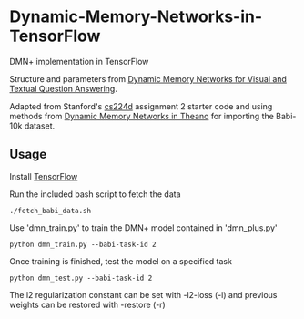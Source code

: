 # Dynamic-Memory-Networks-in-TensorFlow
DMN+ implementation in TensorFlow

Structure and parameters from  [Dynamic Memory Networks for Visual and Textual Question Answering](https://arxiv.org/abs/1603.01417).

Adapted from Stanford's [cs224d](http://cs224d.stanford.edu/) assignment 2 starter code  and using methods from [Dynamic Memory Networks in Theano](https://github.com/YerevaNN/Dynamic-memory-networks-in-Theano) for importing the Babi-10k dataset.

## Usage
Install [TensorFlow](https://www.tensorflow.org/versions/r0.10/get_started/index.html)

Run the included bash script to fetch the data

	./fetch_babi_data.sh

Use 'dmn_train.py' to train the DMN+ model contained in 'dmn_plus.py'

	python dmn_train.py --babi-task-id 2

Once training is finished, test the model on a specified task

	python dmn_test.py --babi-task-id 2

The l2 regularization constant can be set with -l2-loss (-l) and previous weights can be restored with -restore (-r)


<!--## Repository Contents-->
<!--| file | description |-->
<!--| --- | --- |-->
<!--| `dmn_plus.py` | contains the DMN+ model |-->
<!--| `dmn_train.py` | trains the model on a specified (-b) babi task|-->
<!--| `dmn_test.py` | tests the model on a specified (-b) babi task |-->
<!--| `babi_input.py` | prepares bAbI data for input into DMN |-->
<!--| `fetch_babi_data.sh` | shell script to fetch bAbI tasks (from [DMNs in Theano](https://github.com/YerevaNN/Dynamic-memory-networks-in-Theano)) |-->

<!--## Benchmarks-->
<!--| task id | TensorFlow DMN+ test error | Orignal Paper Error |-->
<!--| --- | --- |-->
<!--| 1 |  |  |-->
<!--| 2 |  |  |-->
<!--| 3 |  |  |-->
<!--| 4 |  |  |-->
<!--| 5 |  |  |-->
<!--| 6 |  |  |-->
<!--| 7 |  |  |-->
<!--| 8 |  |  |-->
<!--| 9 |  |  |-->
<!--| 10 |  |  |-->
<!--| 11 |  |  |-->
<!--| 12 |  |  |-->
<!--| 13 |  |  |-->
<!--| 14 |  |  |-->
<!--| 15 |  |  |-->
<!--| 16 |  |  |-->
<!--| 17 |  |  |-->
<!--| 18 |  |  |-->
<!--| 19 |  |  |-->
<!--| 20 |  |  |-->








































